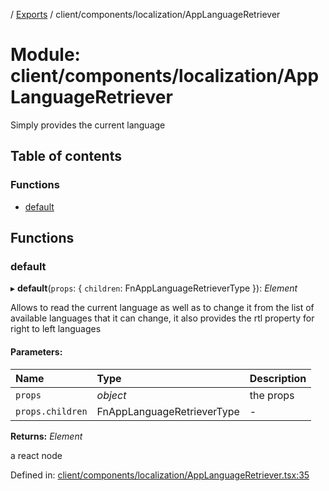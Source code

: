 [](../README.md) / [Exports](../modules.md) / client/components/localization/AppLanguageRetriever

# Module: client/components/localization/AppLanguageRetriever

Simply provides the current language

## Table of contents

### Functions

- [default](client_components_localization_applanguageretriever.md#default)

## Functions

### default

▸ **default**(`props`: { `children`: FnAppLanguageRetrieverType  }): *Element*

Allows to read the current language as well as to change it from
the list of available languages that it can change, it also provides
the rtl property for right to left languages

#### Parameters:

Name | Type | Description |
:------ | :------ | :------ |
`props` | *object* | the props   |
`props.children` | FnAppLanguageRetrieverType | - |

**Returns:** *Element*

a react node

Defined in: [client/components/localization/AppLanguageRetriever.tsx:35](https://github.com/onzag/itemize/blob/5fcde7cf/client/components/localization/AppLanguageRetriever.tsx#L35)
